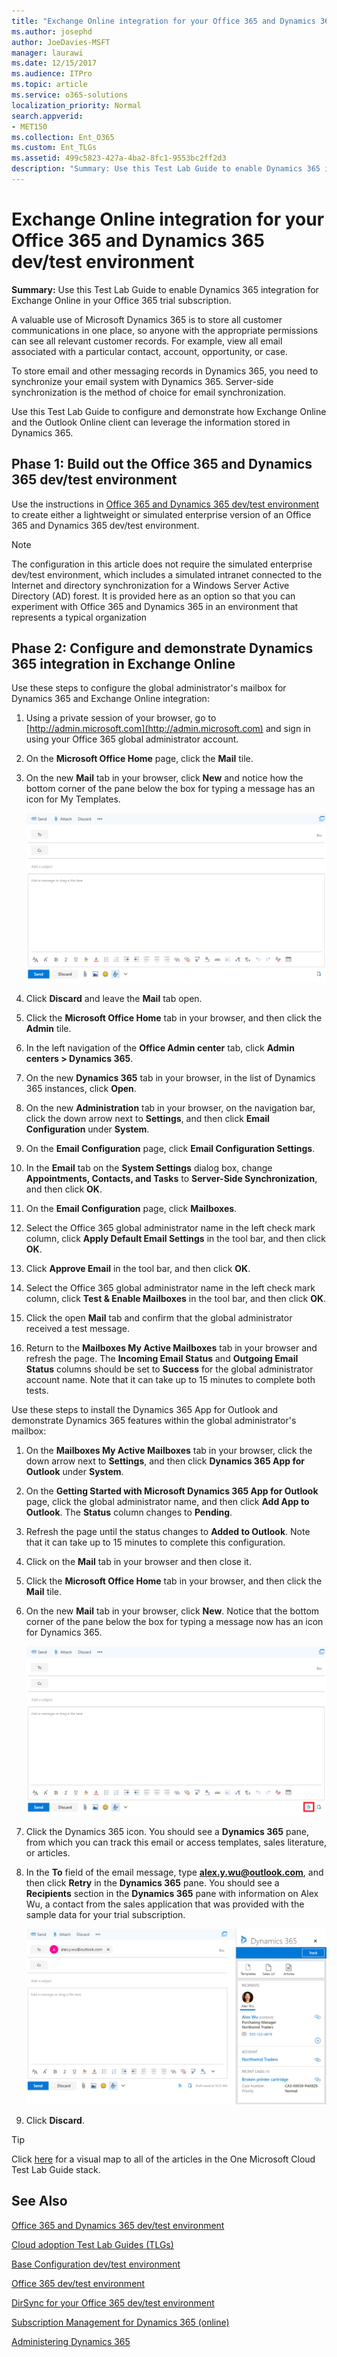 ```yaml
---
title: "Exchange Online integration for your Office 365 and Dynamics 365 dev/test environment"
ms.author: josephd
author: JoeDavies-MSFT
manager: laurawi
ms.date: 12/15/2017
ms.audience: ITPro
ms.topic: article
ms.service: o365-solutions
localization_priority: Normal
search.appverid:
- MET150
ms.collection: Ent_O365
ms.custom: Ent_TLGs
ms.assetid: 499c5823-427a-4ba2-8fc1-9553bc2ff2d3
description: "Summary: Use this Test Lab Guide to enable Dynamics 365 integration for Exchange Online in your Office 365 trial subscription."
---
```


# Exchange Online integration for your Office 365 and Dynamics 365 dev/test environment

 **Summary:** Use this Test Lab Guide to enable Dynamics 365 integration for Exchange Online in your Office 365 trial subscription.
  
A valuable use of Microsoft Dynamics 365 is to store all customer communications in one place, so anyone with the appropriate permissions can see all relevant customer records. For example, view all email associated with a particular contact, account, opportunity, or case.
  
To store email and other messaging records in Dynamics 365, you need to synchronize your email system with Dynamics 365. Server-side synchronization is the method of choice for email synchronization.
  
Use this Test Lab Guide to configure and demonstrate how Exchange Online and the Outlook Online client can leverage the information stored in Dynamics 365. 
  
## Phase 1: Build out the Office 365 and Dynamics 365 dev/test environment

Use the instructions in [Office 365 and Dynamics 365 dev/test environment](office-365-and-dynamics-365-dev-test-environment.md) to create either a lightweight or simulated enterprise version of an Office 365 and Dynamics 365 dev/test environment.
  
> [!NOTE]
> The configuration in this article does not require the simulated enterprise dev/test environment, which includes a simulated intranet connected to the Internet and directory synchronization for a Windows Server Active Directory (AD) forest. It is provided here as an option so that you can experiment with Office 365 and Dynamics 365 in an environment that represents a typical organization 
  
## Phase 2: Configure and demonstrate Dynamics 365 integration in Exchange Online

Use these steps to configure the global administrator's mailbox for Dynamics 365 and Exchange Online integration:
  
1. Using a private session of your browser, go to [http://admin.microsoft.com](http://admin.microsoft.com) and sign in using your Office 365 global administrator account.
    
2. On the **Microsoft Office Home** page, click the **Mail** tile.
    
3. On the new **Mail** tab in your browser, click **New** and notice how the bottom corner of the pane below the box for typing a message has an icon for My Templates.
    
     ![A blank new email message without integration with Dynamics 365.](media/879b54fd-a68f-4581-9f89-d5050df6f4de.png)
  
4. Click **Discard** and leave the **Mail** tab open.
    
5. Click the **Microsoft Office Home** tab in your browser, and then click the **Admin** tile.
    
6. In the left navigation of the **Office Admin center** tab, click **Admin centers > Dynamics 365**.
    
7. On the new **Dynamics 365** tab in your browser, in the list of Dynamics 365 instances, click **Open**.
    
8. On the new **Administration** tab in your browser, on the navigation bar, click the down arrow next to **Settings**, and then click **Email Configuration** under **System**.
    
9.  On the **Email Configuration** page, click **Email Configuration Settings**.
    
10. In the **Email** tab on the **System Settings** dialog box, change **Appointments, Contacts, and Tasks** to **Server-Side Synchronization**, and then click **OK**.
    
11. On the **Email Configuration** page, click **Mailboxes**.
    
12. Select the Office 365 global administrator name in the left check mark column, click **Apply Default Email Settings** in the tool bar, and then click **OK**.
    
13. Click **Approve Email** in the tool bar, and then click **OK**.
    
14. Select the Office 365 global administrator name in the left check mark column, click **Test &amp; Enable Mailboxes** in the tool bar, and then click **OK**.
    
15. Click the open **Mail** tab and confirm that the global administrator received a test message.
    
16. Return to the **Mailboxes My Active Mailboxes** tab in your browser and refresh the page. The **Incoming Email Status** and **Outgoing Email Status** columns should be set to **Success** for the global administrator account name. Note that it can take up to 15 minutes to complete both tests.
    
Use these steps to install the Dynamics 365 App for Outlook and demonstrate Dynamics 365 features within the global administrator's mailbox:
  
1. On the **Mailboxes My Active Mailboxes** tab in your browser, click the down arrow next to **Settings**, and then click **Dynamics 365 App for Outlook** under **System**.
    
2. On the **Getting Started with Microsoft Dynamics 365 App for Outlook** page, click the global administrator name, and then click **Add App to Outlook**. The **Status** column changes to **Pending**.
    
3. Refresh the page until the status changes to **Added to Outlook**. Note that it can take up to 15 minutes to complete this configuration.
    
4. Click on the **Mail** tab in your browser and then close it.
    
5. Click the **Microsoft Office Home** tab in your browser, and then click the **Mail** tile.
    
6. On the new **Mail** tab in your browser, click **New**. Notice that the bottom corner of the pane below the box for typing a message now has an icon for Dynamics 365.
    
     ![A blank new email message with integration with Dynamics 365, showing the new icon.](media/ecb822e1-45fe-4481-99a1-294317d1d2de.png)
  
7. Click the Dynamics 365 icon. You should see a **Dynamics 365** pane, from which you can track this email or access templates, sales literature, or articles.
    
8. In the **To** field of the email message, type **alex.y.wu@outlook.com**, and then click **Retry** in the **Dynamics 365** pane. You should see a **Recipients** section in the **Dynamics 365** pane with information on Alex Wu, a contact from the sales application that was provided with the sample data for your trial subscription.
    
     ![The Dynamics 365 information pane for a sales contact stored in Dynamics 365.](media/a010fa5f-3f1b-47d4-ab5e-d00d85a24a3f.png)
  
9. Click **Discard**.

> [!TIP]
> Click [here](http://aka.ms/catlgstack) for a visual map to all of the articles in the One Microsoft Cloud Test Lab Guide stack.
    
## See Also

[Office 365 and Dynamics 365 dev/test environment](office-365-and-dynamics-365-dev-test-environment.md)
  
[Cloud adoption Test Lab Guides (TLGs)](cloud-adoption-test-lab-guides-tlgs.md)
  
[Base Configuration dev/test environment](base-configuration-dev-test-environment.md)
  
[Office 365 dev/test environment](office-365-dev-test-environment.md)
  
[DirSync for your Office 365 dev/test environment](dirsync-for-your-office-365-dev-test-environment.md)

[Subscription Management for Dynamics 365 (online)](https://technet.microsoft.com/library/jj679903.aspx)
  
[Administering Dynamics 365](https://technet.microsoft.com/library/dn531101.aspx)


